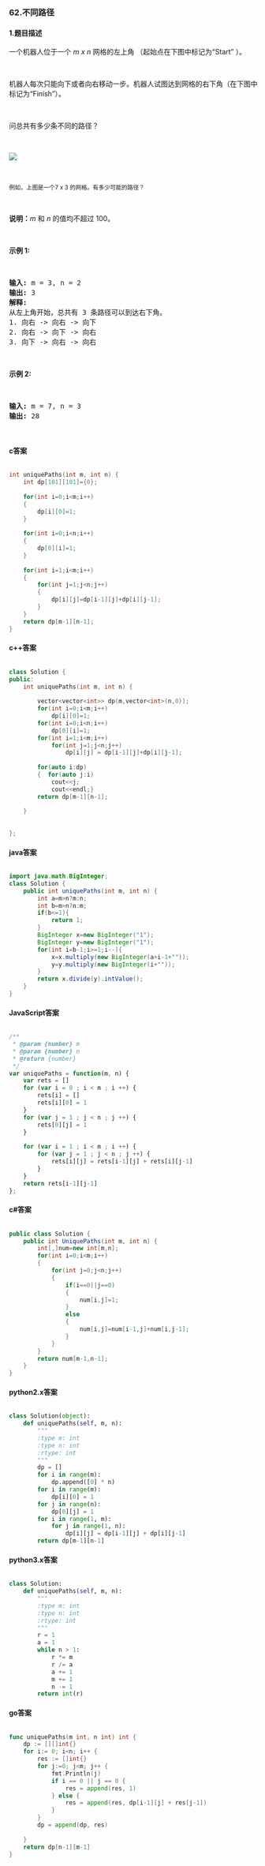 ### 62.不同路径

#### 1.题目描述

<p>一个机器人位于一个 <em>m x n </em>网格的左上角 （起始点在下图中标记为&ldquo;Start&rdquo; ）。</p><br/><p>机器人每次只能向下或者向右移动一步。机器人试图达到网格的右下角（在下图中标记为&ldquo;Finish&rdquo;）。</p><br/><p>问总共有多少条不同的路径？</p><br/><p><img src="/static/images/problemset/robot_maze.png"></p><br/><p><small>例如，上图是一个7 x 3 的网格。有多少可能的路径？</small></p><br/><p><strong>说明：</strong><em>m</em>&nbsp;和 <em>n </em>的值均不超过 100。</p><br/><p><strong>示例&nbsp;1:</strong></p><br/><pre><strong>输入:</strong> m = 3, n = 2<br/><strong>输出:</strong> 3<br/><strong>解释:</strong><br/>从左上角开始，总共有 3 条路径可以到达右下角。<br/>1. 向右 -&gt; 向右 -&gt; 向下<br/>2. 向右 -&gt; 向下 -&gt; 向右<br/>3. 向下 -&gt; 向右 -&gt; 向右<br/></pre><br/><p><strong>示例&nbsp;2:</strong></p><br/><pre><strong>输入:</strong> m = 7, n = 3<br/><strong>输出:</strong> 28</pre><br/>

#### c答案

```c

int uniquePaths(int m, int n) {
    int dp[101][101]={0};
	
	for(int i=0;i<m;i++)
	{
		dp[i][0]=1;
	}
	
	for(int i=0;i<n;i++)
	{
		dp[0][i]=1;
	}
	
	for(int i=1;i<m;i++)
	{
		for(int j=1;j<n;j++)
		{
			dp[i][j]=dp[i-1][j]+dp[i][j-1];
		}
	}
	return dp[m-1][n-1];
}

```

#### c++答案

```c++

class Solution {
public:
    int uniquePaths(int m, int n) {
        
        vector<vector<int>> dp(m,vector<int>(n,0));
        for(int i=0;i<m;i++)
            dp[i][0]=1;
        for(int i=0;i<n;i++)
            dp[0][i]=1;
        for(int i=1;i<m;i++)
            for(int j=1;j<n;j++)
                dp[i][j] = dp[i-1][j]+dp[i][j-1];
        
        for(auto i:dp)
        {  for(auto j:i)
            cout<<j;
            cout<<endl;}
        return dp[m-1][n-1];
        
    }
    
    
};

```

#### java答案

```java

import java.math.BigInteger;
class Solution {
    public int uniquePaths(int m, int n) {
        int a=m>n?m:n;
        int b=m>n?n:m;
        if(b<=1){
            return 1;
        }
        BigInteger x=new BigInteger("1");
        BigInteger y=new BigInteger("1");
        for(int i=b-1;i>=1;i--){
            x=x.multiply(new BigInteger(a+i-1+""));
            y=y.multiply(new BigInteger(i+""));
        }
        return x.divide(y).intValue();
    }
}

```

#### JavaScript答案

```javascript

/**
 * @param {number} m
 * @param {number} n
 * @return {number}
 */
var uniquePaths = function(m, n) {
    var rets = [] 
    for (var i = 0 ; i < m ; i ++) {
        rets[i] = []
        rets[i][0] = 1
    }
    for (var j = 1 ; j < n ; j ++) {
        rets[0][j] = 1
    }
    
    for (var i = 1 ; i < m ; i ++) {
        for (var j = 1 ; j < n ; j ++) {
            rets[i][j] = rets[i-1][j] + rets[i][j-1]
        }
    }
    return rets[i-1][j-1]
};

```

#### c#答案

```c#

public class Solution {
    public int UniquePaths(int m, int n) {
        int[,]num=new int[m,n];
        for(int i=0;i<m;i++)
        {
            for(int j=0;j<n;j++)
            {
                if(i==0||j==0)
                {
                    num[i,j]=1;
                }
                else
                {
                    num[i,j]=num[i-1,j]+num[i,j-1];
                }
            }
        }
        return num[m-1,n-1];
    }
}

```

#### python2.x答案

```python

class Solution(object):
    def uniquePaths(self, m, n):
        """
        :type m: int
        :type n: int
        :rtype: int
        """
        dp = []
        for i in range(m):
            dp.append([0] * n)
        for i in range(m):
            dp[i][0] = 1
        for j in range(n):
            dp[0][j] = 1
        for i in range(1, m):
            for j in range(1, n):
                dp[i][j] = dp[i-1][j] + dp[i][j-1]
        return dp[m-1][n-1]

```

#### python3.x答案

```python

class Solution:
    def uniquePaths(self, m, n):
        """
        :type m: int
        :type n: int
        :rtype: int
        """
        r = 1
        a = 1
        while n > 1:
            r *= m
            r /= a
            a += 1
            m += 1
            n -= 1
        return int(r)

```

#### go答案

```go

func uniquePaths(m int, n int) int {
   	dp := [][]int{}
	for i:= 0; i<n; i++ {
		res := []int{}
		for j:=0; j<m; j++ {
			fmt.Println(j)
			if i == 0 || j == 0 {
				res = append(res, 1)
			} else {
				res = append(res, dp[i-1][j] + res[j-1])
			}
		}
		dp = append(dp, res)
		
	}
	return dp[n-1][m-1]
}

```